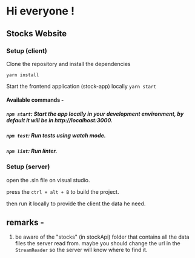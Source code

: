 # Hi everyone ! 
 
## Stocks Website

### Setup (client)

Clone the repository and install the dependencies

`yarn install`

Start the frontend application (stock-app) locally
`yarn start`

#### Available commands -
##### `npm start`: Start the app locally in your development environment, by default it will be in http://localhost:3000.

##### `npm test`: Run tests using watch mode.

##### `npm lint`: Run linter.

### Setup (server)

open the .sln file on visual studio. 

press the `ctrl + alt + B` to build the project. 

then run it locally to provide the client the data he need. 

## remarks - 
1. be aware of the "stocks" (in stockApi) folder that contains all the data files the server read from. 
maybe you should change the url in the `StreamReader` so the server will know where to find it. 
